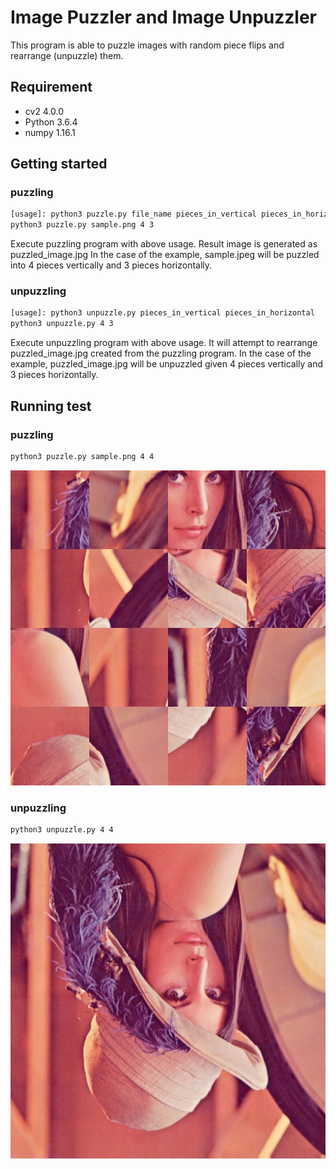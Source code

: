 # Image Puzzler and Image Unpuzzler
This program is able to puzzle images with random piece flips and rearrange (unpuzzle) them.

## Requirement
* cv2 4.0.0
* Python 3.6.4
* numpy 1.16.1

## Getting started

### puzzling
```bash
[usage]: python3 puzzle.py file_name pieces_in_vertical pieces_in_horizontal
python3 puzzle.py sample.png 4 3
```
Execute puzzling program with above usage. Result image is generated as puzzled_image.jpg
In the case of the example, sample.jpeg will be puzzled into 4 pieces vertically and 3 pieces horizontally.

### unpuzzling
```bash
[usage]: python3 unpuzzle.py pieces_in_vertical pieces_in_horizontal
python3 unpuzzle.py 4 3
```
Execute unpuzzling program with above usage. It will attempt to rearrange puzzled_image.jpg created from the puzzling program.
In the case of the example, puzzled_image.jpg will be unpuzzled given 4 pieces vertically and 3 pieces horizontally.

## Running test
### puzzling
```bash
python3 puzzle.py sample.png 4 4
```
![puzzled_image](./puzzled_image.jpg)

### unpuzzling
```bash
python3 unpuzzle.py 4 4
```
![unpuzzled_image](./unpuzzled_image.jpg)



